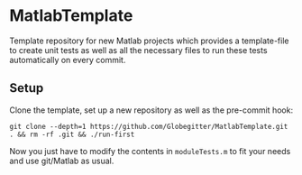 MatlabTemplate
==============
Template repository for new Matlab projects which provides a template-file to create unit tests as well as all the necessary files to run these tests automatically on every commit.

## Setup

Clone the template, set up a new repository as well as the pre-commit hook:

```
git clone --depth=1 https://github.com/Globegitter/MatlabTemplate.git . && rm -rf .git && ./run-first
```

Now you just have to modify the contents in ```moduleTests.m``` to fit your needs and use git/Matlab as usual.
